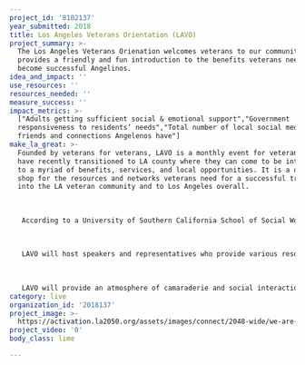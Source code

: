 ```yaml
---
project_id: '8102137'
year_submitted: 2018
title: Los Angeles Veterans Orientation (LAVO)
project_summary: >-
  The Los Angeles Veterans Orienation welcomes veterans to our community and
  provides a friendly and fun introduction to the benefits veterans need to
  become successful Angelinos.
idea_and_impact: ''
use_resources: ''
resources_needed: ''
measure_success: ''
impact_metrics: >-
  ["Adults getting sufficient social & emotional support","Government
  responsiveness to residents’ needs","Total number of local social media
  friends and connections Angelenos have"]
make_la_great: >-
  Founded by veterans for veterans, LAVO is a monthly event for veterans who
  have recently transitioned to LA county where they can come to be introduced
  to a myriad of benefits, services, and local opportunities. It is a one stop
  shop for the resources and networks veterans need for a successful transition
  into the LA veteran community and to Los Angeles overall. 
   
   
   
   According to a University of Southern California School of Social Work report, nearly 12,000 veterans return to Los Angeles every year, largely unprepared for civilian life. The study found that six in 10 post-9/11 veterans identified assistance needed for employment, education and Veterans Affairs benefits. LAVO can be a preventative measure ensuring veterans find the resources they need before it’s too late. 
   
   
   
   LAVO will host speakers and representatives who provide various resources for employment, education, VA benefits (medical), family services, housing, and more. 
   
   
   
   LAVO will provide an atmosphere of camaraderie and social interaction. Every veteran will have an opportunity to introduce themselves and there will be a social atmosphere for veterans to meet one another including veterans who are well connected to the veteran community in LA. Veterans will also be introduced to volunteer and civic opportunities should they want to get involved in their communities. Our goal is to make the most veteran friendly city in the country!
category: live
organization_id: '2018137'
project_image: >-
  https://activation.la2050.org/assets/images/connect/2048-wide/we-are-the-mighty.jpg
project_video: '0'
body_class: lime

---
```

